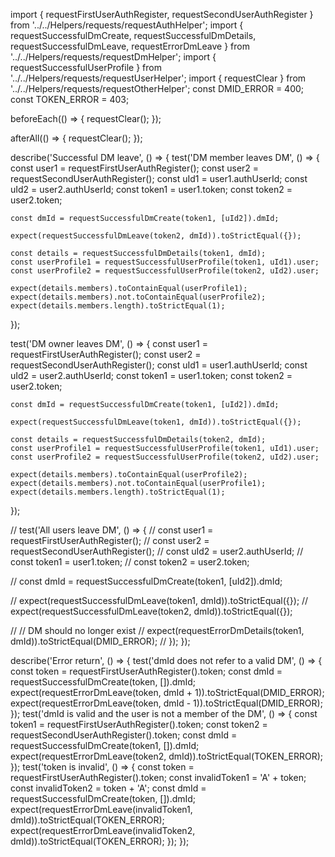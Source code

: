import {
  requestFirstUserAuthRegister, requestSecondUserAuthRegister
} from '../../Helpers/requests/requestAuthHelper';
import {
  requestSuccessfulDmCreate, requestSuccessfulDmDetails, requestSuccessfulDmLeave, requestErrorDmLeave
} from '../../Helpers/requests/requestDmHelper';
import { requestSuccessfulUserProfile } from '../../Helpers/requests/requestUserHelper';
import { requestClear } from '../../Helpers/requests/requestOtherHelper';
const DMID_ERROR = 400;
const TOKEN_ERROR = 403;

beforeEach(() => {
  requestClear();
});

afterAll(() => {
  requestClear();
});

describe('Successful DM leave', () => {
  test('DM member leaves DM', () => {
    const user1 = requestFirstUserAuthRegister();
    const user2 = requestSecondUserAuthRegister();
    const uId1 = user1.authUserId;
    const uId2 = user2.authUserId;
    const token1 = user1.token;
    const token2 = user2.token;

    const dmId = requestSuccessfulDmCreate(token1, [uId2]).dmId;

    expect(requestSuccessfulDmLeave(token2, dmId)).toStrictEqual({});

    const details = requestSuccessfulDmDetails(token1, dmId);
    const userProfile1 = requestSuccessfulUserProfile(token1, uId1).user;
    const userProfile2 = requestSuccessfulUserProfile(token2, uId2).user;

    expect(details.members).toContainEqual(userProfile1);
    expect(details.members).not.toContainEqual(userProfile2);
    expect(details.members.length).toStrictEqual(1);
  });

  test('DM owner leaves DM', () => {
    const user1 = requestFirstUserAuthRegister();
    const user2 = requestSecondUserAuthRegister();
    const uId1 = user1.authUserId;
    const uId2 = user2.authUserId;
    const token1 = user1.token;
    const token2 = user2.token;

    const dmId = requestSuccessfulDmCreate(token1, [uId2]).dmId;

    expect(requestSuccessfulDmLeave(token1, dmId)).toStrictEqual({});

    const details = requestSuccessfulDmDetails(token2, dmId);
    const userProfile1 = requestSuccessfulUserProfile(token1, uId1).user;
    const userProfile2 = requestSuccessfulUserProfile(token2, uId2).user;

    expect(details.members).toContainEqual(userProfile2);
    expect(details.members).not.toContainEqual(userProfile1);
    expect(details.members.length).toStrictEqual(1);
  });

  // test('All users leave DM', () => {
  //   const user1 = requestFirstUserAuthRegister();
  //   const user2 = requestSecondUserAuthRegister();
  //   const uId2 = user2.authUserId;
  //   const token1 = user1.token;
  //   const token2 = user2.token;

  //   const dmId = requestSuccessfulDmCreate(token1, [uId2]).dmId;

  //   expect(requestSuccessfulDmLeave(token1, dmId)).toStrictEqual({});
  //   expect(requestSuccessfulDmLeave(token2, dmId)).toStrictEqual({});

  //   // DM should no longer exist
  //   expect(requestErrorDmDetails(token1, dmId)).toStrictEqual(DMID_ERROR);
  // });
});

describe('Error return', () => {
  test('dmId does not refer to a valid DM', () => {
    const token = requestFirstUserAuthRegister().token;
    const dmId = requestSuccessfulDmCreate(token, []).dmId;
    expect(requestErrorDmLeave(token, dmId + 1)).toStrictEqual(DMID_ERROR);
    expect(requestErrorDmLeave(token, dmId - 1)).toStrictEqual(DMID_ERROR);
  });
  test('dmId is valid and the user is not a member of the DM', () => {
    const token1 = requestFirstUserAuthRegister().token;
    const token2 = requestSecondUserAuthRegister().token;
    const dmId = requestSuccessfulDmCreate(token1, []).dmId;
    expect(requestErrorDmLeave(token2, dmId)).toStrictEqual(TOKEN_ERROR);
  });
  test('token is invalid', () => {
    const token = requestFirstUserAuthRegister().token;
    const invalidToken1 = 'A' + token;
    const invalidToken2 = token + 'A';
    const dmId = requestSuccessfulDmCreate(token, []).dmId;
    expect(requestErrorDmLeave(invalidToken1, dmId)).toStrictEqual(TOKEN_ERROR);
    expect(requestErrorDmLeave(invalidToken2, dmId)).toStrictEqual(TOKEN_ERROR);
  });
});
